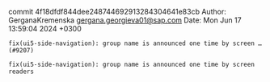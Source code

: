 commit 4f18dfdf844dee248744692913284304641e83cb
Author: GerganaKremenska <gergana.georgieva01@sap.com>
Date:   Mon Jun 17 13:59:04 2024 +0300

    fix(ui5-side-navigation): group name is announced one time by screen … (#9207)
    
    fix(ui5-side-navigation): group name is announced one time by screen readers
